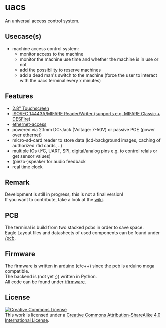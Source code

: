 uacs
====

An universal access control system.

Usecase(s)
----------

* machine access control system:
  * monitor access to the machine
  * monitor the machine use time and whether the machine is in use or not
  * add the possibility to reserve machines
  * add a dead man's switch to the machine (force the user to interact with the uacs terminal every x minutes)

Features
--------

* [2.8" Touchscreen](../v2.0/pcb/datasheets/ILI9341.pdf)
* [ISO/IEC 14443A/MIFARE Reader/Writer (supports e.g. MIFARE Classic + DESFire)](../v2.0/pcb/datasheets/PN532-short.pdf)
* [ethernet-access](../v2.0/pcb/datasheets/W5100.pdf)
* powered via 2.1mm DC-Jack (Voltage: 7-50V) or passive POE (power over ethernet)
* micro-sd-card reader to store data (lcd-background images, caching of authorized rfid cards, ..)
* multiple IOs (I²C, UART, SPI, digital/analog pins e.g. to control relais or get sensor values)
* (piezo-)speaker for audio feedback
* real time clock

Remark
------

Development is still in progress, this is not a final version!<br />
If you want to contribute, take a look at the [wiki](./.wiki/Contribution).

PCB
---

The terminal is build from two stacked pcbs in order to save space.<br />
Eagle Layout files and datasheets of used components can be found under [/pcb](../v2.0/pcb).

Firmware
--------

The firmware is written in arduino (c/c++) since the pcb is arduino mega compatible.<br />
The backend is (not yet ;)) written in Python.<br />
All code can be found under [/firmware](../v2.0/firmware).

License
-------

<a rel="license" href="http://creativecommons.org/licenses/by-sa/4.0/"><img alt="Creative Commons License" style="border-width:0" src="https://i.creativecommons.org/l/by-sa/4.0/88x31.png" /></a><br />This work is licensed under a <a rel="license" href="http://creativecommons.org/licenses/by-sa/4.0/">Creative Commons Attribution-ShareAlike 4.0 International License</a>.

